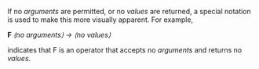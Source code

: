  



If no *arguments* are permitted, or no *values* are returned, a special notation is used to make this more visually apparent. For example, 



**F** *⟨no arguments⟩ → ⟨no values⟩* 



indicates that F is an operator that accepts no *arguments* and returns no *values*. 




